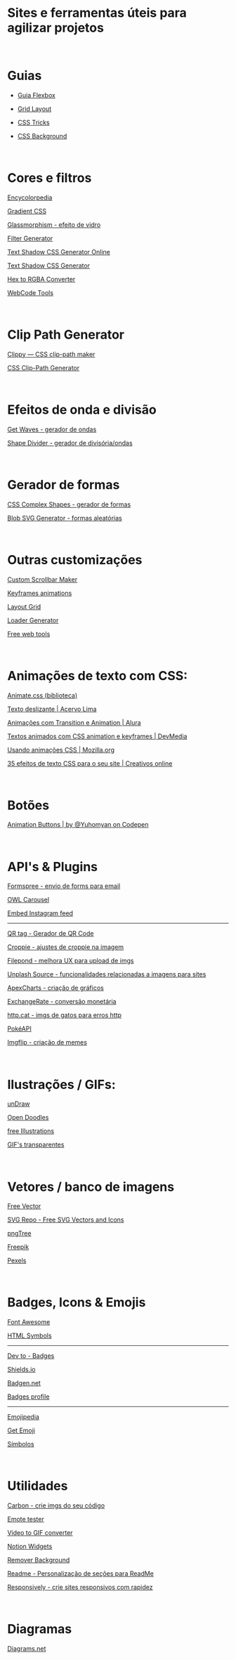 # Sites e ferramentas úteis para agilizar projetos 

<br> 

# Guias

* [Guia Flexbox](https://css-tricks.com/snippets/css/a-guide-to-flexbox/)

* [Grid Layout](https://grid.malven.co/)

* [CSS Tricks](https://css-tricks.com/)

* [CSS Background](https://www.devmedia.com.br/css-background/38313)
  
<br>

# Cores e filtros 

[Encycolorpedia](https://encycolorpedia.pt/)

[Gradient CSS](https://cssgradient.io/)

[Glassmorphism - efeito de vidro](https://css.glass/)

[Filter Generator](https://codepen.io/sosuke/pen/Pjoqqp)

[Text Shadow CSS Generator Online](https://html-css-js.com/css/generator/text-shadow/)

[Text Shadow CSS Generator](https://cssgenerator.org/text-shadow-css-generator.html)

[Hex to RGBA Converter](https://rgbacolorpicker.com/hex-to-rgba)

[WebCode Tools](https://webcode.tools)

<br>

# Clip Path Generator

[Clippy — CSS clip-path maker](https://bennettfeely.com/clippy/)

[CSS Clip-Path Generator](https://www.cssportal.com/css-clip-path-generator/)

<br>

# Efeitos de onda e divisão

[Get Waves - gerador de ondas](https://getwaves.io/)

[Shape Divider - gerador de divisória/ondas](https://www.shapedivider.app/)

<br>

# Gerador de formas

[CSS Complex Shapes - gerador de formas](https://bennettfeely.com/clippy/)

[Blob SVG Generator - formas aleatórias](https://www.blobmaker.app/)

<br>

# Outras customizações

[Custom Scrollbar Maker](https://codepen.io/stephenpaton-tech/full/JjRvGmY)

[Keyframes animations](https://keyframes.app/)

[Layout Grid](https://grid.layoutit.com/)

[Loader Generator](https://www.cssportal.com/css-loader-generator)

[Free web tools](https://angrytools.com/)

<br>

# Animações de texto com CSS: 

[Animate.css (biblioteca)](https://animate.style/)

[Texto deslizante | Acervo Lima](https://acervolima.com/como-criar-texto-deslizante-para-revelar-animacao-usando-html-e-css/)

[Animações com Transition e Animation | Alura](https://www.alura.com.br/artigos/css-animacoes-com-transitions-animations?gclid=Cj0KCQjw8uOWBhDXARIsAOxKJ2Hfr7EzD3v3M5VWK01wrm6P-_srIxO4ENKaQVBC6cvEKUpvlzqJJx8aAlUHEALw_wcB)

[Textos animados com CSS animation e keyframes | DevMedia](https://www.devmedia.com.br/exemplo/textos-animados-com-css-animation-e-keyframes/16)

[Usando animações CSS | Mozilla.org](https://developer.mozilla.org/pt-BR/docs/Web/CSS/CSS_Animations/Using_CSS_animations)

[35 efeitos de texto CSS para o seu site | Creativos online](https://www.creativosonline.org/pt/efectos-css-texto.html?_gl=1%2Aa3ftcz%2A_ga%2AYW1wLWxxNkFtRWZGOFBDMkV2M1hCMlJHTHE3V3hVNGRKdXdfa2dHOVNScFVTdzVLNGNaYmFTQWY3RlV4bDczQmtQbmo)

<br>

# Botões 

[Animation Buttons | by @Yuhomyan on Codepen](https://codepen.io/yuhomyan/pen/OJMejWJ)

<br>

# API's & Plugins

[Formspree - envio de forms para email](https://formspree.io/)

[OWL Carousel](https://owlcarousel2.github.io/OwlCarousel2/)

[Embed Instagram feed](https://embedinstagramfeed.com/pt/)

<hr> 

[QR tag - Gerador de QR Code](https://www.qrtag.net/api)

[Croppie - ajustes de croppie na imagem](https://foliotek.github.io/Croppie/)

[Filepond - melhora UX para upload de imgs](https://pqina.nl/filepond/)

[Unplash Source - funcionalidades relacionadas a imagens para sites](https://unsplash.com/developers)

[ApexCharts - criação de gráficos](https://apexcharts.com/)

[ExchangeRate - conversão monetária](https://www.exchangerate-api.com)

[http.cat - imgs de gatos para erros http](https://http.cat)

[PokéAPI](https://pokeapi.co)

[Imgflip - criação de memes](https://imgflip.com/api)


<br>

# Ilustrações / GIFs:

[unDraw](undraw.co)

[Open Doodles](https://www.opendoodles.com/)

[free Illustrations](https://freeillustrations.xyz/)

[GIF's transparentes](https://giphy.com/explore/transparents)


<br>

# Vetores / banco de imagens

[Free Vector](https://all-free-download.com/free-vector/)

[SVG Repo - Free SVG Vectors and Icons](https://www.svgrepo.com/)

[pngTree](https://pt.pngtree.com/)

[Freepik](https://br.freepik.com/)

[Pexels](https://www.pexels.com/pt-br/)


<br>

# Badges, Icons & Emojis 

[Font Awesome](https://fontawesome.com/)

[HTML Symbols](https://www.toptal.com/designers/htmlarrows/)

<hr>

[Dev to - Badges](https://dev.to/envoy_/150-badges-for-github-pnk)

[Shields.io](https://shields.io/)

[Badgen.net](https://badgen.net/)

[Badges profile](https://github.com/alexandresanlim/Badges4-README.md-Profile)

<hr>

[Emojipedia](https://emojipedia.org/)

[Get Emoji](https://getemoji.com/)

[Símbolos](https://symbl.cc/pt/)

<br>

# Utilidades 

[Carbon - crie imgs do seu código](https://carbon.now.sh/)

[Emote tester](https://levi506.net/emote-tester/)

[Video to GIF converter](https://ezgif.com/video-to-gif)

[Notion Widgets](https://widgetbox.app/)

[Remover Background](https://www.remove.bg/pt-br)

[Readme - Personalização de seções para ReadMe](https://readme.com/)

[Responsively - crie sites responsivos com rapidez](https://responsively.app/)

<br>

# Diagramas

[Diagrams.net](https://app.diagrams.net/)
